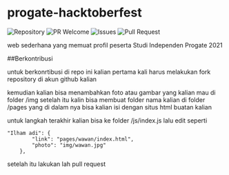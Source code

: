 # progate-hacktoberfest

![Repository](https://img.shields.io/badge/github-quotes-brightgreen?logo=github&style=flat)
![PR Welcome](https://img.shields.io/badge/PRs-welcome-brightgreen)
![Issues](https://img.shields.io/github/issues/IlhamSetiawan/progate-hacktoberfest)
![Pull Request](https://img.shields.io/github/issues-pr/IlhamSetiawan/progate-hacktoberfest)

web sederhana yang memuat profil peserta Studi Independen Progate 2021

##Berkontribusi

untuk berkonrtibusi di repo ini kalian pertama kali harus melakukan fork repository di akun github kalian


kemudian kalian bisa menambahkan foto atau gambar yang kalian mau di folder /img
setelah itu kalin bisa membuat folder nama kalian di folder /pages yang di dalam nya bisa kalian isi dengan situs html buatan kalian

untuk langkah terakhir kalian bisa ke folder /js/index.js lalu edit seperti

```
"Ilham adi": {
        "link": "pages/wawan/index.html",
        "photo": "img/wawan.jpg"
    },

```
setelah itu lakukan lah pull request
